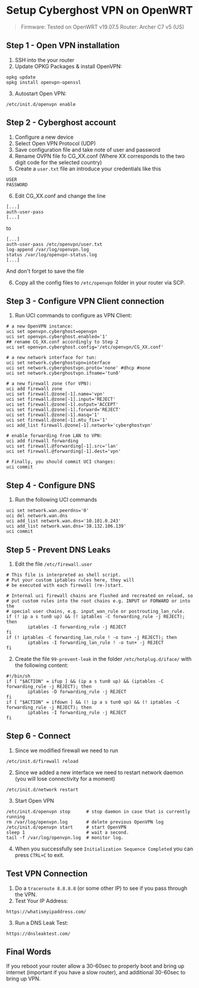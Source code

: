 # Setup Cyberghost VPN on OpenWRT
> Firmware: Tested on OpenWRT v19.07.5
> Router: Archer C7 v5 (US)

## Step 1 - Open VPN installation
1. SSH into the your router
2. Update OPKG Packages & install OpenVPN:
```
opkg update
opkg install openvpn-openssl
```
3. Autostart Open VPN:
```
/etc/init.d/openvpn enable
```
## Step 2 - Cyberghost account
1. Configure a new device
2. Select Open VPN Protocol (UDP)
3. Save configuration file and take note of user and password
4. Rename OVPN file fo CG_XX.conf (Where XX corresponds to the two digit code for the selected country)
5. Create a `user.txt` file an introduce your credentials like this
```
USER
PASSWORD
```
6. Edit CG_XX.conf and change the line
```
[...]
auth-user-pass
[...]
```
to
```
[...]
auth-user-pass /etc/openvpn/user.txt
log-append /var/log/openvpn.log
status /var/log/openvpn-status.log
[...]
```
And don't forget to save the file

6. Copy all the config files to `/etc/openvpn` folder in your router via SCP.

## Step 3 - Configure VPN Client connection
1. Run UCI commands to configure as VPN Client:
```
# a new OpenVPN instance:
uci set openvpn.cyberghost=openvpn
uci set openvpn.cyberghost.enabled='1'
## rename CG_XX.conf accordingly to Step 2
uci set openvpn.cyberghost.config='/etc/openvpn/CG_XX.conf'

# a new network interface for tun:
uci set network.cyberghostvpn=interface
uci set network.cyberghostvpn.proto='none' #dhcp #none
uci set network.cyberghostvpn.ifname='tun0'

# a new firewall zone (for VPN):
uci add firewall zone
uci set firewall.@zone[-1].name='vpn'
uci set firewall.@zone[-1].input='REJECT'
uci set firewall.@zone[-1].output='ACCEPT'
uci set firewall.@zone[-1].forward='REJECT'
uci set firewall.@zone[-1].masq='1'
uci set firewall.@zone[-1].mtu_fix='1'
uci add_list firewall.@zone[-1].network='cyberghostvpn'

# enable forwarding from LAN to VPN:
uci add firewall forwarding
uci set firewall.@forwarding[-1].src='lan'
uci set firewall.@forwarding[-1].dest='vpn'

# Finally, you should commit UCI changes:
uci commit
```

## Step 4 - Configure DNS
1. Run the following UCI commands
```
uci set network.wan.peerdns='0'
uci del network.wan.dns
uci add_list network.wan.dns='10.101.0.243'
uci add_list network.wan.dns='38.132.106.139'
uci commit
```

## Step 5 - Prevent DNS Leaks
1. Edit the file `/etc/firewall.user`
```
# This file is interpreted as shell script.
# Put your custom iptables rules here, they will
# be executed with each firewall (re-)start.

# Internal uci firewall chains are flushed and recreated on reload, so
# put custom rules into the root chains e.g. INPUT or FORWARD or into the
# special user chains, e.g. input_wan_rule or postrouting_lan_rule.
if (! ip a s tun0 up) && (! iptables -C forwarding_rule -j REJECT); then
        iptables -I forwarding_rule -j REJECT
fi
if (! iptables -C forwarding_lan_rule ! -o tun+ -j REJECT); then
        iptables -I forwarding_lan_rule ! -o tun+ -j REJECT
fi
```
2. Create the file `99-prevent-leak` in the folder `/etc/hotplug.d/iface/` with the following content:
```
#!/bin/sh
if [ "$ACTION" = ifup ] && (ip a s tun0 up) && (iptables -C forwarding_rule -j REJECT); then
        iptables -D forwarding_rule -j REJECT
fi
if [ "$ACTION" = ifdown ] && (! ip a s tun0 up) && (! iptables -C forwarding_rule -j REJECT); then
        iptables -I forwarding_rule -j REJECT
fi
```

## Step 6 - Connect
1. Since we modified firewall we need to run
```
/etc/init.d/firewall reload
```
2. Since we added a new interface we need to restart network daemon (you will lose connectivity for a moment)
```
/etc/init.d/network restart
```
3. Start Open VPN
```
/etc/init.d/openvpn stop      # stop daemon in case that is currently running
rm /var/log/openvpn.log       # delete previous OpenVPN log
/etc/init.d/openvpn start     # start OpenVPN
sleep 1                       # wait a second.
tail -f /var/log/openvpn.log  # monitor log.
```
4. When you successfully see `Initialization Sequence Completed` you can press `CTRL+C` to exit.

## Test VPN Connection
1. Do a `traceroute 8.8.8.8` (or some other IP) to see if you pass through the VPN.
2. Test Your IP Address:
```
https://whatismyipaddress.com/
```
3. Run a DNS Leak Test:
```
https://dnsleaktest.com/
```
## Final Words
If you reboot your router allow a 30-60sec to properly boot and bring up internet (important if you have a slow router), and additional 30-60sec to bring up VPN.
